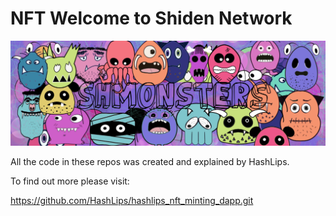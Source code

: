 # NFT Welcome to Shiden Network

![](https://raw.githubusercontent.com/Maar-io/shMonsters-nft/main/public/config/images/banner.jpg)

All the code in these repos was created and explained by HashLips.

To find out more please visit:

https://github.com/HashLips/hashlips_nft_minting_dapp.git
